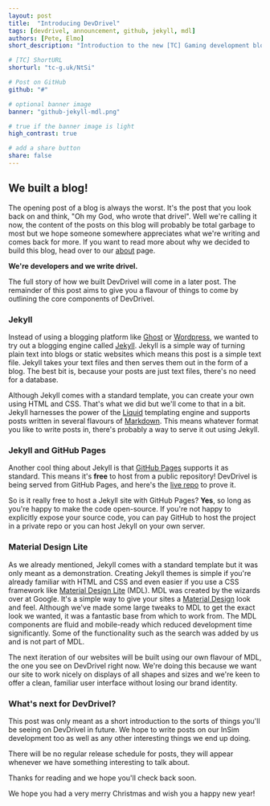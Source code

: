 ```yaml
---
layout: post
title:  "Introducing DevDrivel"
tags: [devdrivel, announcement, github, jekyll, mdl]
authors: [Pete, Elmo]
short_description: "Introduction to the new [TC] Gaming development blog"

# [TC] ShortURL
shorturl: "tc-g.uk/NtSi"

# Post on GitHub
github: "#"

# optional banner image
banner: "github-jekyll-mdl.png"

# true if the banner image is light
high_contrast: true

# add a share button
share: false
---
```


## We built a blog!
The opening post of a blog is always the worst. It's the post that you look back on and think, "Oh my God, who wrote that drivel". Well we're calling it now, the content of the posts on this blog will probably be total garbage to most but we hope someone somewhere appreciates what we're writing and comes back for more. If you want to read more about why we decided to build this blog, head over to our [about] page.

**We're developers and we write drivel.**

The full story of how we built DevDrivel will come in a later post. The remainder of this post aims to give you a flavour of things to come by outlining the core components of DevDrivel.

### Jekyll

Instead of using a blogging platform like [Ghost] or [Wordpress], we wanted to try out a blogging engine called [Jekyll]. Jekyll is a simple way of turning plain text into blogs or static websites which means this post is a simple text file. Jekyll takes your text files and then serves them out in the form of a blog. The best bit is, because your posts are just text files, there's no need for a database.

Although Jekyll comes with a standard template, you can create your own using HTML and CSS. That's what we did but we'll come to that in a bit. Jekyll harnesses the power of the [Liquid] templating engine and supports posts written in several flavours of [Markdown]. This means whatever format you like to write posts in, there's probably a way to serve it out using Jekyll.

### Jekyll and GitHub Pages

Another cool thing about Jekyll is that [GitHub Pages] supports it as standard. This means it's **free** to host from a public repository! DevDrivel is being served from GitHub Pages, and here's the [live repo] to prove it.

So is it really free to host a Jekyll site with GitHub Pages? **Yes**, so long as you're happy to make the code open-source. If you're not happy to explicitly expose your source code, you can pay GitHub to host the project in a private repo or you can host Jekyll on your own server.

### Material Design Lite

As we already mentioned, Jekyll comes with a standard template but it was only meant as a demonstration. Creating Jekyll themes is simple if you're already familiar with HTML and CSS and even easier if you use a CSS framework like [Material Design Lite] (MDL). MDL was created by the wizards over at Google. It's a simple way to give your sites a [Material Design] look and feel. Although we've made some large tweaks to MDL to get the exact look we wanted, it was a fantastic base from which to work from. The MDL components are fluid and mobile-ready which reduced development time significantly. Some of the functionality such as the search was added by us and is not part of MDL.

The next iteration of our websites will be built using our own flavour of MDL, the one you see on DevDrivel right now. We're doing this because we want our site to work nicely on displays of all shapes and sizes and we're keen to offer a clean, familiar user interface without losing our brand identity.

### What's next for DevDrivel?

This post was only meant as a short introduction to the sorts of things you'll be seeing on DevDrivel in future. We hope to write posts on our InSim development too as well as any other interesting things we end up doing.

There will be no regular release schedule for posts, they will appear whenever we have something interesting to talk about.

Thanks for reading and we hope you'll check back soon.

We hope you had a very merry Christmas and wish you a happy new year!

[about]: /about
[Wordpress]: http://wordpress.com
[Ghost]: https://ghost.org
[Jekyll]: http://jekyllrb.com
[Liquid]: https://github.com/Shopify/liquid
[Markdown]: http://daringfireball.net/projects/markdown
[GitHub Pages]: http://pages.github.com
[live repo]: https://github.com/TC-Gaming/DevDrivel
[Material Design Lite]: http://getmdl.io
[Material Design]: http://google.com/design/spec
